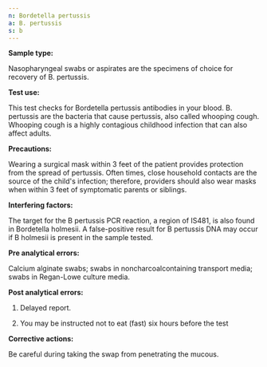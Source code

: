 ```yaml
---
n: Bordetella pertussis
a: B. pertussis
s: b
---
```


__Sample type:__ 

Nasopharyngeal swabs or aspirates are the specimens of choice for recovery of B. pertussis.

__Test use:__ 

This test checks for Bordetella pertussis antibodies in your blood. B. pertussis are the bacteria that cause pertussis, also called whooping cough. Whooping cough is a highly contagious childhood infection that can also affect adults. 

__Precautions:__ 

Wearing a surgical mask within 3 feet of the patient provides protection from the spread of pertussis. Often times, close household contacts are the source of the child's infection; therefore, providers should also wear masks when within 3 feet of symptomatic parents or siblings. 

__Interfering factors:__ 

The target for the B pertussis PCR reaction, a region of IS481, is also found in Bordetella holmesii. A false-positive result for B pertussis DNA may occur if B holmesii is present in the sample tested. 

__Pre analytical errors:__ 

Calcium alginate swabs; swabs in noncharcoalcontaining transport media; swabs in Regan-Lowe culture media. 

__Post analytical errors:__ 

1)	Delayed report. 

2)	You may be instructed not to eat (fast) six hours before the test 

__Corrective actions:__ 

Be careful during taking the swap from penetrating the mucous. 